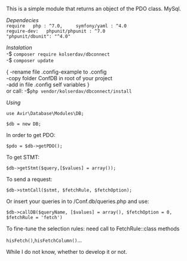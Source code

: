 
 This is a simple module that returns an object of the PDO class. MySql.  

_Dependecies_  
`require  
php : ^7.0,    
symfony/yaml : ^4.0`  
`reguire-dev:  
phpunit/phpunit : ^7.0`  
`"phpunit/dbunit": "^4.0"`  
  

_Instalation_  
-$ `composer require kolserdav/dbconnect`   
-$ `composer update`  
  
{   -rename file .config-example to .config  
    -copy folder ConfDB in root of your project  
    -add in file .config self variables
}  
or call:
-$`php vendor/kolserdav/dbconnect/install`

_Using_  

`use Avir\Database\Modules\DB;`    

 `$db = new DB;`  
 
In order to get PDO:   
  
 `$pdo = $db->getPDO();`  
   
To get STMT:

`$db->getStmt($query,[$values] = array());`  

To send a request:  

`$db->stmtCall($stmt, $fetchRule, $fetchOption);`  

Or insert your queries in to /Conf.db/queries.php
and use:

`$db->callDB($queryName, [$values] = array(), $fetchOption = 0, $fetchRule = 'fetch')`  

To fine-tune the selection rules: 
need call to FetchRule::class methods

`hisFetch()`,`hisFetchColumn()`...

While I do not know, whether to develop it or not.